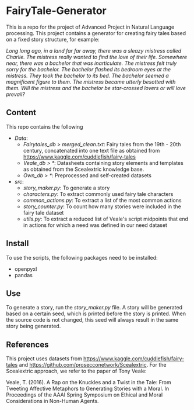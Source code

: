 # FairyTale-Generator
This is a repo for the project of Advanced Project in Natural Language processing. This project contains a generator for creating fairy tales based on a fixed story structure, for example: 

_Long long ago, in a land far far away, there was a sleazy mistress called Charlie. The mistress really wanted to find the love of their life. Somewhere near, there was a bachelor that was inarticulate. The mistress felt truly sorry for the bachelor. The bachelor flashed its bedroom eyes at the mistress. They took the bachelor to its bed. The bachelor seemed a magnificent figure to them. The mistress became utterly besotted with them. Will the mistress and the bachelor be star-crossed lovers or will love prevail?_


## Content
This repo contains the following
* _Data_:
  * _Fairytales\_db > merged_clean.txt_: Fairy tales from the 19th - 20th century, concatenated into one text file as obtained from https://www.kaggle.com/cuddlefish/fairy-tales
  * _Veale\_db > *_: Datasheets containing story elements and templates as obtained from the Scealextric knowledge base.
  * _Own\_db > *_: Preprocessed and self-created datasets
* _src_:
  * _story\_maker.py_: To generate a story
  * _characters.py_: To extract commonly used fairy tale characters
  * _common\_actions.py_: To extract a list of the most common actions
  * _story_counter.py_: To count how many stories were included in the fairy tale dataset
  * _utils.py_: To extract a reduced list of Veale's script midpoints that end in actions for which a need was defined in our need dataset

## Install
To use the scripts, the following packages need to be installed:
* openpyxl
* pandas

## Use
To generate a story, run the _story\_maker.py_ file. A story will be generated based on a certain seed, which is printed before the story is printed. When the source code is not changed, this seed will always result in the same story being generated. 

## References
This project uses datasets from https://www.kaggle.com/cuddlefish/fairy-tales and https://github.com/prosecconetwork/Scealextric. For the Scealextric approach, we refer to the paper of Tony Veale:

Veale, T. (2016). A Rap on the Knuckles and a Twist in the Tale: From Tweeting Affective Metaphors to Generating Stories with a Moral. In Proceedings of the AAAI Spring Symposium on Ethical and Moral Considerations in Non-Human Agents.
